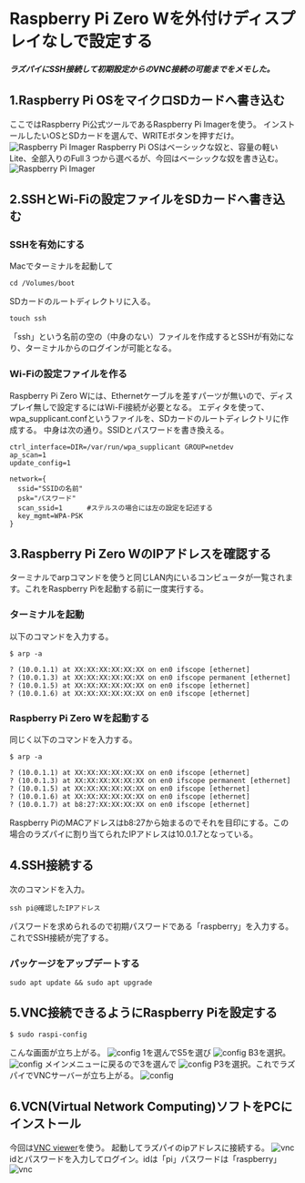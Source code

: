 # Raspberry Pi Zero Wを外付けディスプレイなしで設定する
##### ラズパイにSSH接続して初期設定からのVNC接続の可能までをメモした。
## 1.Raspberry Pi OSをマイクロSDカードへ書き込む
ここではRaspberry Pi公式ツールであるRaspberry Pi Imagerを使う。
インストールしたいOSとSDカードを選んで、WRITEボタンを押すだけ。
![Raspberry Pi Imager](https://github.com/OKADA1919/memo/blob/master/images/Raspberry_pi/imager1.png?raw=true)
Raspberry Pi OSはベーシックな奴と、容量の軽いLite、全部入りのFull３つから選べるが、今回はベーシックな奴を書き込む。
![Raspberry Pi Imager](https://github.com/OKADA1919/memo/blob/master/images/Raspberry_pi/imager2.png?raw=true)

## 2.SSHとWi-Fiの設定ファイルをSDカードへ書き込む
### SSHを有効にする
Macでターミナルを起動して
```
cd /Volumes/boot
```
SDカードのルートディレクトリに入る。
```
touch ssh
```
「ssh」という名前の空の（中身のない）ファイルを作成するとSSHが有効になり、ターミナルからのログインが可能となる。

### Wi-Fiの設定ファイルを作る
Raspberry Pi Zero Wには、Ethernetケーブルを差すパーツが無いので、ディスプレイ無しで設定するにはWi-Fi接続が必要となる。
エディタを使って、wpa_supplicant.confというファイルを、SDカードのルートディレクトリに作成する。
中身は次の通り。SSIDとパスワードを書き換える。
```
ctrl_interface=DIR=/var/run/wpa_supplicant GROUP=netdev
ap_scan=1
update_config=1

network={
  ssid="SSIDの名前"
  psk="パスワード"
  scan_ssid=1      #ステルスの場合には左の設定を記述する
  key_mgmt=WPA-PSK
}
```
## 3.Raspberry Pi Zero WのIPアドレスを確認する
ターミナルでarpコマンドを使うと同じLAN内にいるコンピュータが一覧されます。これをRaspberry Piを起動する前に一度実行する。
### ターミナルを起動
以下のコマンドを入力する。
```
$ arp -a
```
```
? (10.0.1.1) at XX:XX:XX:XX:XX:XX on en0 ifscope [ethernet]
? (10.0.1.3) at XX:XX:XX:XX:XX:XX on en0 ifscope permanent [ethernet]
? (10.0.1.5) at XX:XX:XX:XX:XX:XX on en0 ifscope [ethernet]
? (10.0.1.6) at XX:XX:XX:XX:XX:XX on en0 ifscope [ethernet]
```
### Raspberry Pi Zero Wを起動する
同じく以下のコマンドを入力する。
```
$ arp -a
```
```
? (10.0.1.1) at XX:XX:XX:XX:XX:XX on en0 ifscope [ethernet]
? (10.0.1.3) at XX:XX:XX:XX:XX:XX on en0 ifscope permanent [ethernet]
? (10.0.1.5) at XX:XX:XX:XX:XX:XX on en0 ifscope [ethernet]
? (10.0.1.6) at XX:XX:XX:XX:XX:XX on en0 ifscope [ethernet]
? (10.0.1.7) at b8:27:XX:XX:XX:XX on en0 ifscope [ethernet]
```
Raspberry PiのMACアドレスはb8:27から始まるのでそれを目印にする。この場合のラズパイに割り当てられたIPアドレスは10.0.1.7となっている。

## 4.SSH接続する
次のコマンドを入力。
```
ssh pi@確認したIPアドレス
```
パスワードを求められるので初期パスワードである「raspberry」を入力する。これでSSH接続が完了する。
### パッケージをアップデートする
```
sudo apt update && sudo apt upgrade
```

## 5.VNC接続できるようにRaspberry Piを設定する
```
$ sudo raspi-config
```
こんな画面が立ち上がる。
![config](https://github.com/OKADA1919/memo/blob/master/images/Raspberry_pi/config1.png?raw=true)
1を選んでS5を選び
![config](https://github.com/OKADA1919/memo/blob/master/images/Raspberry_pi/config2.png?raw=true)
B3を選択。
![config](https://github.com/OKADA1919/memo/blob/master/images/Raspberry_pi/config3.png?raw=true)
メインメニューに戻るので3を選んで
![config](https://github.com/OKADA1919/memo/blob/master/images/Raspberry_pi/config4.png?raw=true)
P3を選択。これでラズパイでVNCサーバーが立ち上がる。
![config](https://github.com/OKADA1919/memo/blob/master/images/Raspberry_pi/config5.png?raw=true)

## 6.VCN(Virtual Network Computing)ソフトをPCにインストール
今回は[VNC viewer](https://www.realvnc.com/en/connect/download/viewer/)を使う。
起動してラズパイのipアドレスに接続する。
![vnc](https://github.com/OKADA1919/memo/blob/master/images/Raspberry_pi/vnc1.png?raw=true)
idとパスワードを入力してログイン。idは「pi」パスワードは「raspberry」
![vnc](https://github.com/OKADA1919/memo/blob/master/images/Raspberry_pi/vnc2.png?raw=true)
